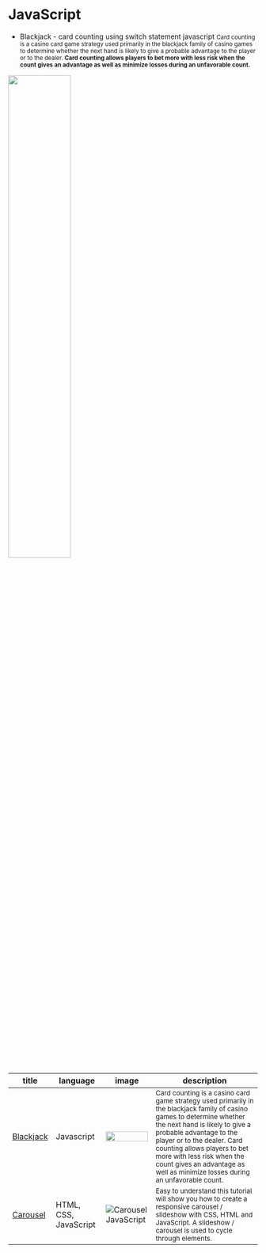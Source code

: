 # JavaScript
* Blackjack - card counting using switch statement javascript
<small>Card counting is a casino card game strategy used primarily in the blackjack family of casino games to determine whether the next hand is likely to give a probable advantage to the player or to the dealer.
<b>Card counting allows players to bet more with less risk when the count gives an advantage as well as minimize losses during an unfavorable count.</b></small><br>
<img src="https://upload.wikimedia.org/wikipedia/commons/4/4b/Blackjack_board.JPG" width="50%" height="auto">
<br>
<br>
<br>
<br>


title | language | image | description
-----|----------|------------|----
[Blackjack](https://github.com/tborges/JavaScript/tree/master/Blackjack%20-%20Card%20Counting) | Javascript | <img src="https://upload.wikimedia.org/wikipedia/commons/4/4b/Blackjack_board.JPG" width="100%">  | <small>Card counting is a casino card game strategy used primarily in the blackjack family of casino games to determine whether the next hand is likely to give a probable advantage to the player or to the dealer. Card counting allows players to bet more with less risk when the count gives an advantage as well as minimize losses during an unfavorable count.</small>
[Carousel](https://github.com/tborges/JavaScript/tree/master/Carousel%20JavaScript) | HTML, CSS, JavaScript | ![Carousel JavaScript](https://github.com/tborges/JavaScript/blob/master/Carousel%20JavaScript/screen-shot.png) | <small>Easy to understand this tutorial will show you how to create a responsive carousel / slideshow with CSS, HTML and JavaScript. A slideshow / carousel is used to cycle through elements.</small>


